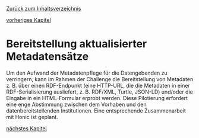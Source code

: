[Zurück zum Inhaltsverzeichnis](https://healthdcat-ap-de.github.io/healthdcat-ap.de/report_stage_1.html)

[vorheriges Kapitel](https://healthdcat-ap-de.github.io/healthdcat-ap.de/report_stage_1/6_Aktualisierung_fortlaufender_Datensaetze/6.2_Sammlungen_und_Reihen_von_Datensaetzen.html)
# Bereitstellung aktualisierter Metadatensätze
Um den Aufwand der Metadatenpflege für die Datengebenden zu verringern, kann im Rahmen der Challenge die Bereitstellung von Metadaten z. B. über einen RDF-Endpunkt (eine HTTP-URL, die die Metadaten in einer RDF-Serialisierung ausliefert, z. B. RDF/XML, Turtle, JSON-LD) und/oder die Eingabe in ein HTML-Formular erprobt werden. Diese Pilotierung erfordert eine enge Abstimmung zwischen dem Vorhaben und den datenbereitstellenden Institutionen. Eine entsprechende Zusammenarbeit mit Honic ist geplant.

[nächstes Kapitel](https://healthdcat-ap-de.github.io/healthdcat-ap.de/report_stage_1/7_MVP-Bereitstellungskonzept_und_Softwarelizenz/7.1_Visualisieren_Explorieren_und_Abfragen.html)
